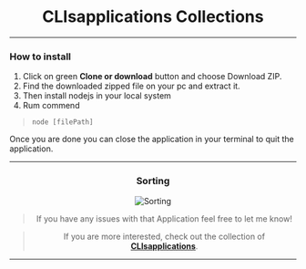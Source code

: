 <div align="center">

# CLIsapplications Collections

<div>

<div align="center">

<div align="left">


---

### How to install

1. Click on green **Clone or download** button and choose Download ZIP.
2. Find the downloaded zipped file on your pc and extract it.
3. Then install nodejs in your local system
4. Rum commend
> ```node [filePath]```

Once you are done  you can close the application in your terminal to quit the application.

---

</div>

### Sorting

![Sorting](images/perview.gif "CLIsapplications")

</div>

> If you have any issues with that Application feel free to let me know!

> If you are more interested, check out the collection of [ **CLIsapplications**](https://github.com/DSDmark/CLIsapplications"CLIsapplications").

---
